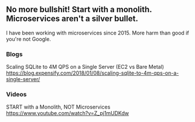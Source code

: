 ## No more bullshit! Start with a monolith. Microservices aren't a silver bullet.

I have been working with microservices since 2015. More harm than good if you're not Google.

### Blogs
Scaling SQLite to 4M QPS on a Single Server (EC2 vs Bare Metal) https://blog.expensify.com/2018/01/08/scaling-sqlite-to-4m-qps-on-a-single-server/


### Videos
START with a Monolith, NOT Microservices
https://www.youtube.com/watch?v=Z_pj1mUDKdw
